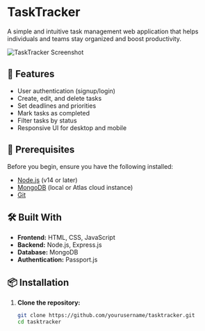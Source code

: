 # TaskTracker

A simple and intuitive task management web application that helps individuals and teams stay organized and boost productivity.

![TaskTracker Screenshot](https://via.placeholder.com/800x400.png?text=TaskTracker+Screenshot)

## 🚀 Features

- User authentication (signup/login)
- Create, edit, and delete tasks
- Set deadlines and priorities
- Mark tasks as completed
- Filter tasks by status
- Responsive UI for desktop and mobile

## 🧰 Prerequisites

Before you begin, ensure you have the following installed:

- [Node.js](https://nodejs.org/) (v14 or later)
- [MongoDB](https://www.mongodb.com/) (local or Atlas cloud instance)
- [Git](https://git-scm.com/)

## 🛠️ Built With

- **Frontend:** HTML, CSS, JavaScript
- **Backend:** Node.js, Express.js
- **Database:** MongoDB
- **Authentication:** Passport.js

## 📦 Installation

1. **Clone the repository:**
   ```bash
   git clone https://github.com/yourusername/tasktracker.git
   cd tasktracker
